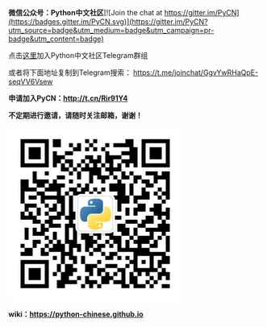**微信公众号：Python中文社区**[![Join the chat at https://gitter.im/PyCN](https://badges.gitter.im/PyCN.svg)](https://gitter.im/PyCN?utm_source=badge&utm_medium=badge&utm_campaign=pr-badge&utm_content=badge)

点击[这里](https://t.me/joinchat/GgvYwRHaQpE-seqVV6Vsew)加入Python中文社区Telegram群组

或者将下面地址复制到Telegram搜索：
https://t.me/joinchat/GgvYwRHaQpE-seqVV6Vsew

**申请加入PyCN：http://t.cn/Rir91Y4**

**不定期进行邀请，请随时关注邮箱，谢谢！**

![image](https://github.com/Chinese-Python/pythoncn-projects/blob/master/images/Python%E4%B8%AD%E6%96%87%E7%A4%BE%E5%8C%BA%E5%BE%AE%E4%BF%A1%E5%85%AC%E4%BC%97%E5%8F%B7.jpg)

**wiki：https://python-chinese.github.io**
